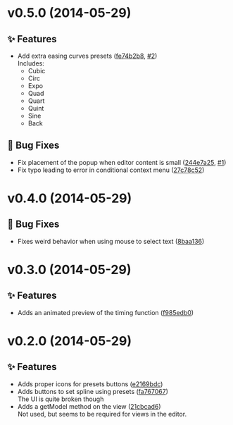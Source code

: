 <a name="v0.5.0"></a>
# v0.5.0 (2014-05-29)

## :sparkles: Features

- Add extra easing curves presets ([fe74b2b8](https://github.com/abe33/atom-bezier-curve-editor/commit/fe74b2b852baaa9aa18d7606cba85863367bf1f2),  [#2](https://github.com/abe33/atom-bezier-curve-editor/issues/2))
  <br>Includes:
  - Cubic
  - Circ
  - Expo
  - Quad
  - Quart
  - Quint
  - Sine
  - Back

## :bug: Bug Fixes

- Fix placement of the popup when editor content is small ([244e7a25](https://github.com/abe33/atom-bezier-curve-editor/commit/244e7a256f5cfce45ace3fcf3d20a1b47869df4d), [#1](https://github.com/abe33/atom-bezier-curve-editor/issues/1))
- Fix typo leading to error in conditional context menu ([27c78c52](https://github.com/abe33/atom-bezier-curve-editor/commit/27c78c524daad005dc2f0666ed45848f139ff9ed))

<a name="v0.4.0"></a>
# v0.4.0 (2014-05-29)

## :bug: Bug Fixes

- Fixes weird behavior when using mouse to select text ([8baa136](https://github.com/abe33/atom-bezier-curve-editor/commit/8baa136cb134f05a129b209fc19aae2f2785c9ff))

<a name="v0.3.0"></a>
# v0.3.0 (2014-05-29)

## :sparkles: Features

- Adds an animated preview of the timing function ([f985edb0](https://github.com/abe33/atom-bezier-curve-editor/commit/f985edb060d743fad1faad88c3489b89036911fc))


<a name="v0.2.0"></a>
# v0.2.0 (2014-05-29)

## :sparkles: Features

- Adds proper icons for presets buttons ([e2169bdc](https://github.com/abe33/atom-bezier-curve-editor/commit/e2169bdcb1fcbe513a8c446f71788e6c5143e63b))
- Adds buttons to set spline using presets ([fa767067](https://github.com/abe33/atom-bezier-curve-editor/commit/fa7670674da77c9f76c385acc68b04ae9276b309))
  <br>The UI is quite broken though
- Adds a getModel method on the view ([21cbcad6](https://github.com/abe33/atom-bezier-curve-editor/commit/21cbcad6ff9f61ebc5796d37c40bd37e9d50cfef))
  <br>Not used, but seems to be required for views in the editor.
